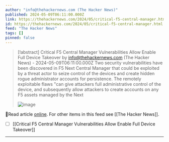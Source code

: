 ```yaml
---
author: "info@thehackernews.com (The Hacker News)"
published: 2024-05-09T06:11:00.000Z
link: https://thehackernews.com/2024/05/critical-f5-central-manager.html
id: https://thehackernews.com/2024/05/critical-f5-central-manager.html
feed: "The Hacker News"
tags: []
pinned: false
---
```

> [!abstract] Critical F5 Central Manager Vulnerabilities Allow Enable Full Device Takeover by info@thehackernews.com (The Hacker News) - 2024-05-09T06:11:00.000Z
> Two security vulnerabilities have been discovered in F5 Next Central Manager that could be exploited by a threat actor to seize control of the devices and create hidden rogue administrator accounts for persistence. The remotely exploitable flaws "can give attackers full administrative control of the device, and subsequently allow attackers to create accounts on any F5 assets managed by the Next
>
> ![image](https://blogger.googleusercontent.com/img/b/R29vZ2xl/AVvXsEj5s6eeVoQhFHOb9Vb_Vk3Rz9njcAmLGjrcKnDXKudv7jB3msdb7D7GCy-PZwg0I7yBZ-xfEjrmFtVxGiQH4wN33t7V5g6YbDs1s1oaPaArP2yRPtoRCAKThOWtdkaZv6iBzjNAxSOm8St97-q5-TNBv3Z5zv3ADd7G2kATs78RlqOGz3QNyJfb5bCXNsF2/s1600/f5.png)

🔗Read article [online](https://thehackernews.com/2024/05/critical-f5-central-manager.html). For other items in this feed see [[The Hacker News]].

- [ ] [[Critical F5 Central Manager Vulnerabilities Allow Enable Full Device Takeover]]
- - -


